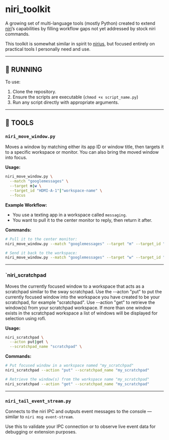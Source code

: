 # niri_toolkit

A growing set of multi-language tools (mostly Python) created to extend [niri](https://niri.mitmaro.ca)’s capabilities by filling workflow gaps not yet addressed by stock niri commands.  

This toolkit is somewhat similar in spirit to [nirius](https://git.sr.ht/~tsdh/nirius), but focused entirely on practical tools I personally need and use.

---

## 🚀 RUNNING

To use:
1. Clone the repository.
2. Ensure the scripts are executable (`chmod +x script_name.py`)
3. Run any script directly with appropriate arguments.

---

## 🔧 TOOLS

### `niri_move_window.py`

Moves a window by matching either its app ID or window title, then targets it to a specific workspace or monitor. You can also bring the moved window into focus.

**Usage:**
```bash
niri_move_window.py \
  --match "googlemessages" \
  --target m|w \
  --target_id "HDMI-A-1"|"workspace-name" \
  --focus
```

**Example Workflow:**
- You use a texting app in a workspace called `messaging`.
- You want to pull it to the center monitor to reply, then return it after.

**Commands:**
```bash
# Pull it to the center monitor:
niri_move_window.py --match "googlemessages" --target "m" --target_id "HDMI-A-1" --focus

# Send it back to the workspace:
niri_move_window.py --match "googlemessages" --target "w" --target_id "messaging"
```

---
### `niri_scratchpad

Moves the currently focused window to a workspace that acts as a scratchpad similar to the sway scratchpad. Use the --acton "put" to put the currently focused window into the workspace you have created to be your scratchpad, for example "scratchpad". Use --action "get" to retrieve the window(s) from your scratchpad workspace. If more than one window exists in the scratchpad workspace a list of windows will be displayed for selection using rofi.

**Usage:**
```bash
niri_scratchpad \
  --acton put|get \
  --scratchpad_name "scratchpad" \
```

**Commands:**
```bash
# Put focused window in a workspace named "my_scratchpad"
niri_scratchpad --action "put" --scratchpad_name "my_scratchpad"

# Retrieve the window(s) from the workspace name "my_scratchpad"
niri_scratchpad --action "get" --scratchpad_name "my_scratchpad"
```

---

### `niri_tail_event_stream.py`

Connects to the niri IPC and outputs event messages to the console — similar to `niri msg event-stream`.

Use this to validate your IPC connection or to observe live event data for debugging or extension purposes.
